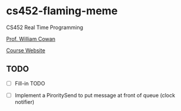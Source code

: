 # cs452-flaming-meme

CS452 Real Time Programming

[Prof. William Cowan](http://www.cgl.uwaterloo.ca/~wmcowan/)

[Course Website](http://www.cgl.uwaterloo.ca/~wmcowan/teaching/cs452/s14)

## TODO

- [ ] Fill-in TODO
- [ ] Implement a PiroritySend to put message at front of queue (clock notifier)



